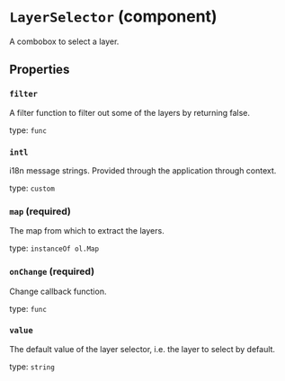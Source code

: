 `LayerSelector` (component)
===========================

A combobox to select a layer.

Properties
----------

### `filter`

A filter function to filter out some of the layers by returning false.

type: `func`


### `intl`

i18n message strings. Provided through the application through context.

type: `custom`


### `map` (required)

The map from which to extract the layers.

type: `instanceOf ol.Map`


### `onChange` (required)

Change callback function.

type: `func`


### `value`

The default value of the layer selector, i.e. the layer to select by default.

type: `string`


